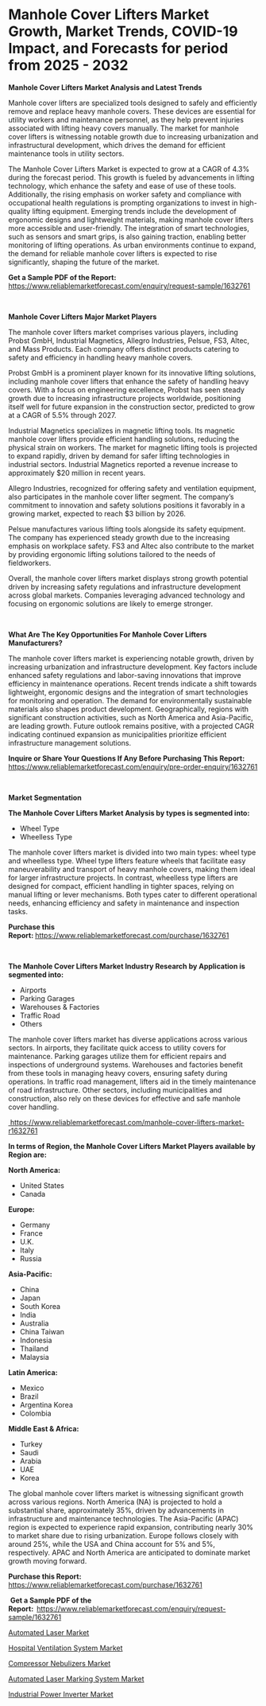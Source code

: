 <p><h1>Manhole Cover Lifters Market Growth, Market Trends, COVID-19 Impact, and Forecasts for period from 2025 - 2032</h1></p><p><strong>Manhole Cover Lifters Market Analysis and Latest Trends</strong></p>
<p><p>Manhole cover lifters are specialized tools designed to safely and efficiently remove and replace heavy manhole covers. These devices are essential for utility workers and maintenance personnel, as they help prevent injuries associated with lifting heavy covers manually. The market for manhole cover lifters is witnessing notable growth due to increasing urbanization and infrastructural development, which drives the demand for efficient maintenance tools in utility sectors.</p><p>The Manhole Cover Lifters Market is expected to grow at a CAGR of 4.3% during the forecast period. This growth is fueled by advancements in lifting technology, which enhance the safety and ease of use of these tools. Additionally, the rising emphasis on worker safety and compliance with occupational health regulations is prompting organizations to invest in high-quality lifting equipment. Emerging trends include the development of ergonomic designs and lightweight materials, making manhole cover lifters more accessible and user-friendly. The integration of smart technologies, such as sensors and smart grips, is also gaining traction, enabling better monitoring of lifting operations. As urban environments continue to expand, the demand for reliable manhole cover lifters is expected to rise significantly, shaping the future of the market.</p></p>
<p><strong>Get a Sample PDF of the Report:&nbsp;</strong> <a href="https://www.reliablemarketforecast.com/enquiry/request-sample/1632761?utm_campaign=1899&utm_medium=2&utm_source=Github&utm_content=ia&utm_term=10042025&utm_id=manhole-cover-lifters">https://www.reliablemarketforecast.com/enquiry/request-sample/1632761</a></p>
<p>&nbsp;</p>
<p><strong>Manhole Cover Lifters Major Market Players</strong></p>
<p><p>The manhole cover lifters market comprises various players, including Probst GmbH, Industrial Magnetics, Allegro Industries, Pelsue, FS3, Altec, and Mass Products. Each company offers distinct products catering to safety and efficiency in handling heavy manhole covers.</p><p>Probst GmbH is a prominent player known for its innovative lifting solutions, including manhole cover lifters that enhance the safety of handling heavy covers. With a focus on engineering excellence, Probst has seen steady growth due to increasing infrastructure projects worldwide, positioning itself well for future expansion in the construction sector, predicted to grow at a CAGR of 5.5% through 2027.</p><p>Industrial Magnetics specializes in magnetic lifting tools. Its magnetic manhole cover lifters provide efficient handling solutions, reducing the physical strain on workers. The market for magnetic lifting tools is projected to expand rapidly, driven by demand for safer lifting technologies in industrial sectors. Industrial Magnetics reported a revenue increase to approximately $20 million in recent years.</p><p>Allegro Industries, recognized for offering safety and ventilation equipment, also participates in the manhole cover lifter segment. The company’s commitment to innovation and safety solutions positions it favorably in a growing market, expected to reach $3 billion by 2026.</p><p>Pelsue manufactures various lifting tools alongside its safety equipment. The company has experienced steady growth due to the increasing emphasis on workplace safety. FS3 and Altec also contribute to the market by providing ergonomic lifting solutions tailored to the needs of fieldworkers.</p><p>Overall, the manhole cover lifters market displays strong growth potential driven by increasing safety regulations and infrastructure development across global markets. Companies leveraging advanced technology and focusing on ergonomic solutions are likely to emerge stronger.</p></p>
<p>&nbsp;</p>
<p><strong>What Are The Key Opportunities For Manhole Cover Lifters Manufacturers?</strong></p>
<p><p>The manhole cover lifters market is experiencing notable growth, driven by increasing urbanization and infrastructure development. Key factors include enhanced safety regulations and labor-saving innovations that improve efficiency in maintenance operations. Recent trends indicate a shift towards lightweight, ergonomic designs and the integration of smart technologies for monitoring and operation. The demand for environmentally sustainable materials also shapes product development. Geographically, regions with significant construction activities, such as North America and Asia-Pacific, are leading growth. Future outlook remains positive, with a projected CAGR indicating continued expansion as municipalities prioritize efficient infrastructure management solutions.</p></p>
<p><strong>Inquire or Share Your Questions If Any Before Purchasing This Report:</strong> <a href="https://www.reliablemarketforecast.com/enquiry/pre-order-enquiry/1632761?utm_campaign=1899&utm_medium=2&utm_source=Github&utm_content=ia&utm_term=10042025&utm_id=manhole-cover-lifters">https://www.reliablemarketforecast.com/enquiry/pre-order-enquiry/1632761</a></p>
<p>&nbsp;</p>
<p><strong>Market Segmentation</strong></p>
<p><strong>The Manhole Cover Lifters Market Analysis by types is segmented into:</strong></p>
<p><ul><li>Wheel Type</li><li>Wheelless Type</li></ul></p>
<p><p>The manhole cover lifters market is divided into two main types: wheel type and wheelless type. Wheel type lifters feature wheels that facilitate easy maneuverability and transport of heavy manhole covers, making them ideal for larger infrastructure projects. In contrast, wheelless type lifters are designed for compact, efficient handling in tighter spaces, relying on manual lifting or lever mechanisms. Both types cater to different operational needs, enhancing efficiency and safety in maintenance and inspection tasks.</p></p>
<p><strong>Purchase this Report:&nbsp;</strong><a href="https://www.reliablemarketforecast.com/purchase/1632761?utm_campaign=1899&utm_medium=2&utm_source=Github&utm_content=ia&utm_term=10042025&utm_id=manhole-cover-lifters">https://www.reliablemarketforecast.com/purchase/1632761</a></p>
<p>&nbsp;</p>
<p><strong>The Manhole Cover Lifters Market Industry Research by Application is segmented into:</strong></p>
<p><ul><li>Airports</li><li>Parking Garages</li><li>Warehouses & Factories</li><li>Traffic Road</li><li>Others</li></ul></p>
<p><p>The manhole cover lifters market has diverse applications across various sectors. In airports, they facilitate quick access to utility covers for maintenance. Parking garages utilize them for efficient repairs and inspections of underground systems. Warehouses and factories benefit from these tools in managing heavy covers, ensuring safety during operations. In traffic road management, lifters aid in the timely maintenance of road infrastructure. Other sectors, including municipalities and construction, also rely on these devices for effective and safe manhole cover handling.</p></p>
<p><a href="https://www.reliablemarketforecast.com/manhole-cover-lifters-market-r1632761?utm_campaign=1899&utm_medium=2&utm_source=Github&utm_content=ia&utm_term=10042025&utm_id=manhole-cover-lifters">&nbsp;https://www.reliablemarketforecast.com/manhole-cover-lifters-market-r1632761</a></p>
<p><strong>In terms of Region, the Manhole Cover Lifters Market Players available by Region are:</strong></p>
<p>
    <p> <strong> North America: </strong>
        <ul>
            <li>United States</li>
            <li>Canada</li>
        </ul>
        </p> 
    <p> <strong> Europe: </strong>
        <ul>
            <li>Germany</li>
            <li>France</li>
            <li>U.K.</li>
            <li>Italy</li>
            <li>Russia</li>
        </ul>
        </p> 
    <p> <strong> Asia-Pacific: </strong>
        <ul>
            <li>China</li>
            <li>Japan</li>
            <li>South Korea</li>
            <li>India</li>
            <li>Australia</li>
            <li>China Taiwan</li>
            <li>Indonesia</li>
            <li>Thailand</li>
            <li>Malaysia</li>
        </ul>
        </p> 
    <p> <strong> Latin America: </strong>
        <ul>
            <li>Mexico</li>
            <li>Brazil</li>
            <li>Argentina Korea</li>
            <li>Colombia</li>
        </ul>
        </p> 
    <p> <strong> Middle East & Africa: </strong>
        <ul>
            <li>Turkey</li>
            <li>Saudi</li>
            <li>Arabia</li>
            <li>UAE</li>
            <li>Korea</li>
        </ul>
    </p>
    </p>
<p><p>The global manhole cover lifters market is witnessing significant growth across various regions. North America (NA) is projected to hold a substantial share, approximately 35%, driven by advancements in infrastructure and maintenance technologies. The Asia-Pacific (APAC) region is expected to experience rapid expansion, contributing nearly 30% to market share due to rising urbanization. Europe follows closely with around 25%, while the USA and China account for 5% and 5%, respectively. APAC and North America are anticipated to dominate market growth moving forward.</p></p>
<p><strong>Purchase this Report: </strong><a href="https://www.reliablemarketforecast.com/purchase/1632761?utm_campaign=1899&utm_medium=2&utm_source=Github&utm_content=ia&utm_term=10042025&utm_id=manhole-cover-lifters">https://www.reliablemarketforecast.com/purchase/1632761</a></p>
<p>&nbsp;<strong>Get a Sample PDF of the Report:&nbsp;&nbsp;</strong><a href="https://www.reliablemarketforecast.com/enquiry/request-sample/1632761?utm_campaign=1899&utm_medium=2&utm_source=Github&utm_content=ia&utm_term=10042025&utm_id=manhole-cover-lifters">https://www.reliablemarketforecast.com/enquiry/request-sample/1632761</a></p>
<p><strong></strong></p>
<p><p><a href="https://github.com/quiraytaibat/Market-Research-Report-List-1/blob/main/automated-laser-market.md?utm_campaign=1899&utm_medium=2&utm_source=Github&utm_content=ia&utm_term=10042025&utm_id=manhole-cover-lifters">Automated Laser Market</a></p><p><a href="https://github.com/lenjakam/Market-Research-Report-List-1/blob/main/hospital-ventilation-system-market.md?utm_campaign=1899&utm_medium=2&utm_source=Github&utm_content=ia&utm_term=10042025&utm_id=manhole-cover-lifters">Hospital Ventilation System Market</a></p><p><a href="https://github.com/denuetkachci/Market-Research-Report-List-1/blob/main/compressor-nebulizers-market.md?utm_campaign=1899&utm_medium=2&utm_source=Github&utm_content=ia&utm_term=10042025&utm_id=manhole-cover-lifters">Compressor Nebulizers Market</a></p><p><a href="https://github.com/direepittr/Market-Research-Report-List-1/blob/main/automated-laser-marking-system-market.md?utm_campaign=1899&utm_medium=2&utm_source=Github&utm_content=ia&utm_term=10042025&utm_id=manhole-cover-lifters">Automated Laser Marking System Market</a></p><p><a href="https://github.com/groszsaoudrd/Market-Research-Report-List-1/blob/main/industrial-power-inverter-market.md?utm_campaign=1899&utm_medium=2&utm_source=Github&utm_content=ia&utm_term=10042025&utm_id=manhole-cover-lifters">Industrial Power Inverter Market</a></p></p>